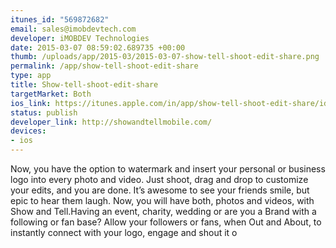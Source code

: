```yaml
--- 
itunes_id: "569872682"
email: sales@imobdevtech.com
developer: iMOBDEV Technologies
date: 2015-03-07 08:59:02.689735 +00:00
thumb: /uploads/app/2015-03/2015-03-07-show-tell-shoot-edit-share.png
permalink: /app/show-tell-shoot-edit-share
type: app
title: Show-tell-shoot-edit-share
targetMarket: Both
ios_link: https://itunes.apple.com/in/app/show-tell-shoot-edit-share/id569872682?mt=8
status: publish
developer_link: http://showandtellmobile.com/
devices: 
- ios
---
```


Now, you have the option to watermark and insert your personal or business logo into every photo and video. Just shoot, drag and drop to customize your edits, and you are done. Itʼs awesome to see your friends smile, but epic to hear them laugh. Now, you will have both, photos and videos, with Show and Tell.Having an event, charity, wedding or are you a Brand with a following or fan base? Allow your followers or fans, when Out and About, to instantly connect with your logo, engage and shout it o
